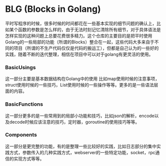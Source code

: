 # BLG (Blocks in Golang)

平时写程序的时候，很多时候的时间都花在一些基本实现的细节问题的确认上，比如某个函数的参数是怎么样的，由于无法时刻记忆清除所有细节，对于具体语法是怎样实现的这种问题上总要花费很多精力。这个仓库的主要目的是把平时使用Golang的一些局部的功能（所谓的Blocks）整合在一起，这些代码大多来自于不同的项目（所谓的不生产代码仅仅是代码的搬运工），但都是自己认为的一些好的实践，随着不断的迭代整理，相信在项目中可以对于golang有更灵活的使用。

### BasicUsings

这一部分主要是基本数据结构在Golang中的使用 比如map使用时候的注意事项，struct使用时候的一些技巧，List使用时候的一些操作等等。更多的是一些语法层面的内容。

### BasicFunctions

这一部分更多的是一些常用到的局部小功能和技巧，比如json的解析，encode以及decode时候应该注意的技巧，定时器，goroutine的使用技巧等等。

### Components

这一部分是更完整的功能，有的是整理一些比较好的实践，比如日志部分的集中实践方式，参数传入的几种实践方式，webserver的一些特定功能，socket，rpc通信的实现方式等等。
